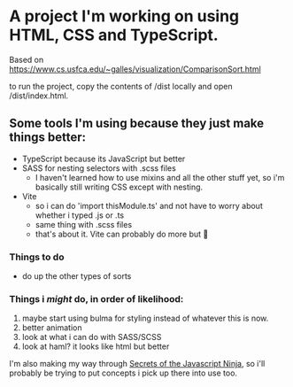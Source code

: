 # A project I'm working on using HTML, CSS and TypeScript.

Based on https://www.cs.usfca.edu/~galles/visualization/ComparisonSort.html

to run the project, copy the contents of /dist locally and open /dist/index.html.

## Some tools I'm using because they just make things better:

- TypeScript because its JavaScript but better
- SASS for nesting selectors with .scss files
  - I haven't learned how to use mixins and all the other stuff yet, so i'm basically still writing CSS except with nesting.
- Vite
  - so i can do 'import thisModule.ts' and not have to worry about whether i typed .js or .ts
  - same thing with .scss files
  - that's about it. Vite can probably do more but 🤷

### Things to do

- do up the other types of sorts

### Things i _might_ do, in order of likelihood:

1. maybe start using bulma for styling instead of whatever this is now.
2. better animation
3. look at what i can do with SASS/SCSS
4. look at haml? it looks like html but better

I'm also making my way through [Secrets of the Javascript Ninja](https://www.manning.com/books/secrets-of-the-javascript-ninja-second-edition), so i'll probably be trying to put concepts i pick up there into use too.
